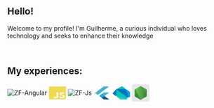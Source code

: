 ## Hello!
Welcome to my profile! I'm Guilherme, a curious individual who loves technology and seeks to enhance their knowledge
  
<div style="display: inline_block"><br>
  
  ## My experiences:
  
  <img  align="center" alt="ZF-Angular" height="30" width="40" src="https://cdn.jsdelivr.net/gh/devicons/devicon@latest/icons/angular/angular-original.svg" />
  <img align="center" alt="ZF-Js" height="30" width="40" src="https://raw.githubusercontent.com/devicons/devicon/master/icons/javascript/javascript-plain.svg">
  <img align="center" alt="ZF-Js" height="30" width="40" src="https://cdn.jsdelivr.net/gh/devicons/devicon@latest/icons/typescript/typescript-original.svg" />
  <img align="center" alt="ZF-Flutter" height="30" width="40" src="https://raw.githubusercontent.com/devicons/devicon/master/icons/flutter/flutter-original.svg">
  <img align="center" alt="ZF-Dart" height="30" width="40" src="https://raw.githubusercontent.com/devicons/devicon/master/icons/dart/dart-original.svg">
  <img align="center" alt="NodeJS" height="40" width="40" src="https://github.com/gui-bus/TechIcons/blob/main/Light/NodeJS.svg">
</div>
</br>
 
  
